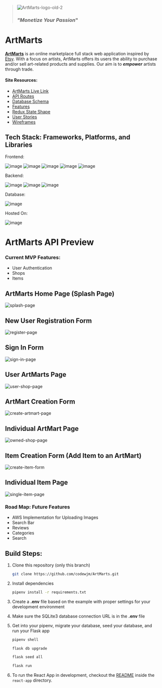 > ![ArtMarts-logo-old-2](https://user-images.githubusercontent.com/95896008/199977578-f68a9b4f-56c6-4ffd-b228-a6ea865f67b2.png)  
> ### **_"Monetize Your Passion_"**

# **ArtMarts**

**[ArtMarts](https://artmarts.herokuapp.com/)** is an online marketplace full stack web application inspired by [Etsy](https://www.etsy.com/). With a focus on artists, ArtMarts offers its users the ability to purchase and/or sell art-related products and supplies. Our aim is to **_empower_** artists through trade.


#### Site Resources: 

* [ArtMarts Live Link](https://artmarts.herokuapp.com/)
* [API Routes](https://github.com/codewjm/ArtMarts/wiki/API-Routes)
* [Database Schema](https://github.com/codewjm/ArtMarts/wiki/Database-Schema)
* [Features](https://github.com/codewjm/ArtMarts/wiki/MVP-Features)
* [Redux State Shape](https://github.com/codewjm/ArtMarts/wiki/Redux-State-Shape)
* [User Stories](https://github.com/codewjm/ArtMarts/wiki/User-Stories)
* [Wireframes](https://github.com/codewjm/ArtMarts/wiki/Wireframes)

## Tech Stack: Frameworks, Platforms, and Libraries

Frontend:

![image](https://user-images.githubusercontent.com/20654267/192156837-122333b5-1337-4630-abcd-e48f538c141d.png)
![image](https://user-images.githubusercontent.com/20654267/192156876-64b1afdd-e93f-4f6b-a0ff-2d7e9b75258a.png)
![image](https://user-images.githubusercontent.com/20654267/192156881-268b4f35-02b2-4113-861b-c2ea54b6ff87.png)
![image](https://user-images.githubusercontent.com/20654267/192156890-ca8a0612-9350-4d10-88f7-cc09dd740865.png)
![image](https://user-images.githubusercontent.com/20654267/192156892-eddb0af2-29cc-46bf-9d6d-fc0ead32005b.png)


Backend:

![image](https://camo.githubusercontent.com/a1b2dac5667822ee0d98ae6d799da61987fd1658dfeb4d2ca6e3c99b1535ebd8/68747470733a2f2f696d672e736869656c64732e696f2f62616467652f707974686f6e2d3336373041303f7374796c653d666f722d7468652d6261646765266c6f676f3d707974686f6e266c6f676f436f6c6f723d666664643534)
![image](https://camo.githubusercontent.com/43c40e9f61f01e780f4cfed5dafda9e3494310ba1b6ea11e20c4949e556a47c3/68747470733a2f2f696d672e736869656c64732e696f2f62616467652f666c61736b2d2532333030302e7376673f7374796c653d666f722d7468652d6261646765266c6f676f3d666c61736b266c6f676f436f6c6f723d7768697465)
![image](https://user-images.githubusercontent.com/20654267/192156896-44718733-3b28-4f64-934a-78522df3a444.png)

Database: 

![image](https://camo.githubusercontent.com/f48e6e8822dbed2b14a693017b364d00813b7872df67d95e5844aa3cf94ec482/68747470733a2f2f696d672e736869656c64732e696f2f62616467652f53514c416c6368656d792d3130303030303f7374796c653d666f722d7468652d6261646765266c6f676f3d73716c266c6f676f436f6c6f723d424131323132266c6162656c436f6c6f723d41443030303026636f6c6f723d413930303030)

Hosted On:

![image](https://user-images.githubusercontent.com/20654267/192156972-28d4bd6a-7012-4d73-8bbd-105cfba12108.png)


# ArtMarts API Preview

### Current MVP Features:
* User Authentication
* Shops 
* Items

## ArtMarts Home Page (Splash Page)

![splash-page](https://user-images.githubusercontent.com/95896008/199979438-c060fa13-223b-4739-97a3-a021c5cb0e7b.png)

## New User Registration Form

![register-page](https://user-images.githubusercontent.com/95896008/199979468-ef5ae3ca-44a4-488a-ac21-7fa262b44282.png)

## Sign In Form 

![sign-in-page](https://user-images.githubusercontent.com/95896008/199979610-f63f6d81-e668-482b-ba76-b5665a468f70.png)

## User ArtMarts Page

![user-shop-page](https://user-images.githubusercontent.com/95896008/199979629-735f7cef-de97-4008-b3b7-593f55eb94e7.png)

## ArtMart Creation Form

![create-artmart-page](https://user-images.githubusercontent.com/95896008/199979669-e6e45c66-1e43-48df-b855-5add150e8af8.png)

## Individual ArtMart Page

![owned-shop-page](https://user-images.githubusercontent.com/95896008/199979803-c5e0ad73-c7a6-4fa0-aacf-b80a19258580.png)

## Item Creation Form (Add Item to an ArtMart)

![create-item-form](https://user-images.githubusercontent.com/95896008/199979870-2daedc98-c0f7-4f73-8958-a6756b1ba725.png)

## Individual Item Page

![single-item-page](https://user-images.githubusercontent.com/95896008/199979904-a2ea4e3c-1e48-4220-9538-12df9440daca.png)


### Road Map: Future Features
* AWS Implementation for Uploading Images
* Search Bar
* Reviews 
* Categories 
* Search 

## Build Steps:
1. Clone this repository (only this branch)

   ```bash
   git clone https://github.com/codewjm/ArtMarts.git
   ```

2. Install dependencies

      ```bash
      pipenv install -r requirements.txt
      ```

3. Create a **.env** file based on the example with proper settings for your
   development environment
4. Make sure the SQLite3 database connection URL is in the **.env** file

5. Get into your pipenv, migrate your database, seed your database, and run your Flask app

   ```bash
   pipenv shell
   ```

   ```bash
   flask db upgrade
   ```

   ```bash
   flask seed all
   ```

   ```bash
   flask run
   ```

6. To run the React App in development, checkout the [README](./react-app/README.md) inside the `react-app` directory.
